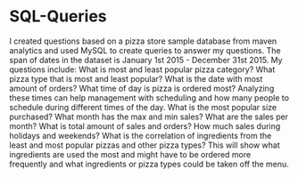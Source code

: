 # SQL-Queries
I created questions based on a pizza store sample database from maven analytics and used MySQL to create queries to answer my questions. 
The span of dates in the dataset is January 1st 2015 -  December 31st 2015. 
My questions include: 
What is most and least popular pizza category? 
What pizza type that is most and least popular? 
What is the date with most amount of orders? 
What time of day is pizza is ordered most? Analyzing these times can help management with scheduling and how many people to schedule during different times of the day. 
What is the most popular size purchased? 
What month has the max and min sales? What are the sales per month? 
What is total amount of sales and orders? 
How much sales during holidays and weekends? 
What is the correlation of ingredients from the least and most popular pizzas and other pizza types? This will show what ingredients are used the most and might have to be ordered more frequently and what ingredients or pizza types could be taken off the menu.
